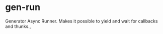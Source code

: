 gen-run
=======

Generator Async Runner.  Makes it possible to yield and wait for callbacks and thunks.,
